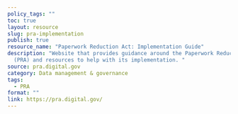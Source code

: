 ```yaml
---
policy_tags: ""
toc: true
layout: resource
slug: pra-implementation
publish: true
resource_name: "Paperwork Reduction Act: Implementation Guide"
description: "Website that provides guidance around the Paperwork Reduction Act
  (PRA) and resources to help with its implementation. "
source: pra.digital.gov
category: Data management & governance
tags:
  - PRA
format: ""
link: https://pra.digital.gov/
---
```

